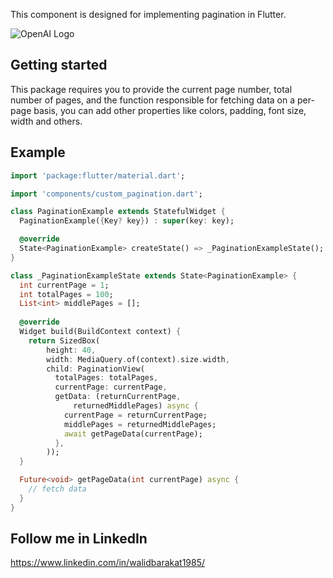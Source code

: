 <!--
This README describes the package. If you publish this package to pub.dev,
this README's contents appear on the landing page for your package.

For information about how to write a good package README, see the guide for
[writing package pages](https://dart.dev/guides/libraries/writing-package-pages).

For general information about developing packages, see the Dart guide for
[creating packages](https://dart.dev/guides/libraries/create-library-packages)
and the Flutter guide for
[developing packages and plugins](https://flutter.dev/developing-packages).
-->

This component is designed for implementing pagination in Flutter.

![OpenAI Logo](https://i.postimg.cc/fyNGCpws/pagination.jpg)


## Getting started

This package requires you to provide the current page number, total number of pages, and the function responsible for fetching data on a per-page basis,
you can add other properties like colors, padding, font size, width and others.

## Example

```dart
import 'package:flutter/material.dart';

import 'components/custom_pagination.dart';

class PaginationExample extends StatefulWidget {
  PaginationExample({Key? key}) : super(key: key);

  @override
  State<PaginationExample> createState() => _PaginationExampleState();
}

class _PaginationExampleState extends State<PaginationExample> {
  int currentPage = 1;
  int totalPages = 100;
  List<int> middlePages = [];
  
  @override
  Widget build(BuildContext context) {
    return SizedBox(
        height: 40,
        width: MediaQuery.of(context).size.width,
        child: PaginationView(
          totalPages: totalPages,
          currentPage: currentPage,
          getData: (returnCurrentPage,
              returnedMiddlePages) async {
            currentPage = returnCurrentPage;
            middlePages = returnedMiddlePages;
            await getPageData(currentPage);
          },
        ));
  }

  Future<void> getPageData(int currentPage) async {
    // fetch data
  }
}
```

## Follow me in LinkedIn
https://www.linkedin.com/in/walidbarakat1985/

